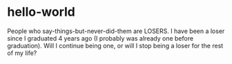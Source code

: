 # hello-world

People who say-things-but-never-did-them are LOSERS.
I have been a loser since I graduated 4 years ago (I probably was already one before graduation).
Will I continue being one, or will I stop being a loser for the rest of my life?
